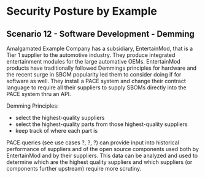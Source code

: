 # Security Posture by Example

## Scenario 12 - Software Development - Demming

Amalgamated Example Company has a subsidiary, EntertainMod,
that is a Tier 1 supplier to the automotive industry.
They produce
integrated entertainment modules for the large automative OEMs.
EntertainMod products
have traditionally followed Demmings principles
for hardware
and the recent surge in SBOM popularity led them
to consider doing if for software as well.
They install a PACE system and change their contract language
to require all their suppliers
to supply SBOMs directly into the PACE system thru an API.

Demming Principles:
- select the highest-quality suppliers
- select the highest-quality parts from those highest-quality suppliers
- keep track of where each part is

PACE queries (see use cases ?, ?, ?) can provide input
into historical performance of suppliers and of the
open source components used both by EntertainMod and by their suppliers.
This data can be analyzed and used to determine which are the
highest quality suppliers and which suppliers
(or components further upstream)
require more scrutiny.
